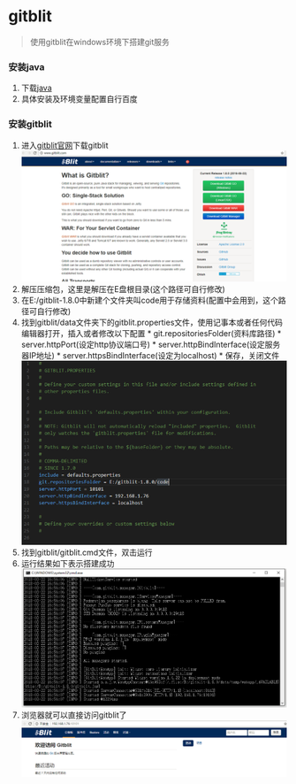 # gitblit

> 使用gitblit在windows环境下搭建git服务
### 安装java
  1. 下载[java](http://www.java.com/zh_CN/)
  2. 具体安装及环境变量配置自行百度
### 安装gitblit
  1. 进入[gitblit官网](http://www.gitblit.com/)下载gitblit
  ![image](/images/gitblit.png)
  2. 解压压缩包，这里是解压在E盘根目录(这个路径可自行修改)
  3. 在E:/gitblit-1.8.0中新建个文件夹叫code用于存储资料(配置中会用到，这个路径可自行修改)
  4. 找到gitblit/data文件夹下的gitblit.properties文件，使用记事本或者任何代码编辑器打开，插入或者修改以下配置
    * git.repositoriesFolder(资料库路径)
    * server.httpPort(设定http协议端口号)
    * server.httpBindInterface(设定服务器IP地址)
    * server.httpsBindInterface(设定为localhost)
    * 保存，关闭文件<br />
  ![image](/images/config.png)
  5. 找到gitblit/gitblit.cmd文件，双击运行
  6. 运行结果如下表示搭建成功
  ![image](/images/success1.png)
  7. 浏览器就可以直接访问gitblit了
  ![image](/images/success2.png)